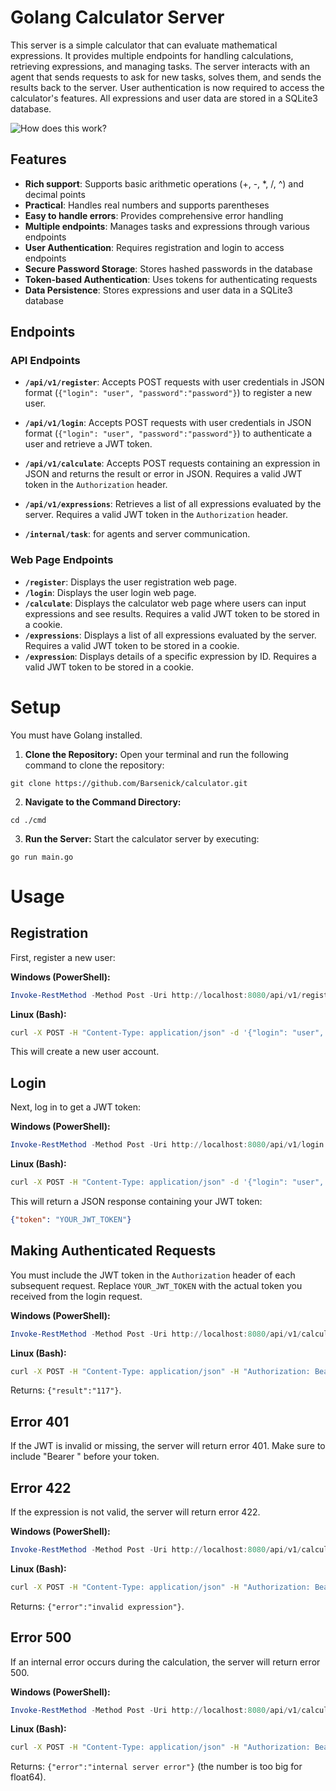 # Golang Calculator Server

This server is a simple calculator that can evaluate mathematical expressions. It provides multiple endpoints for handling calculations, retrieving expressions, and managing tasks. The server interacts with an agent that sends requests to ask for new tasks, solves them, and sends the results back to the server.  User authentication is now required to access the calculator's features. All expressions and user data are stored in a SQLite3 database.

![How does this work?](https://github.com/user-attachments/assets/26364cd8-28cd-490a-81aa-87b52968bbb4)

## Features

- **Rich support**: Supports basic arithmetic operations (+, -, *, /, ^) and decimal points
- **Practical**: Handles real numbers and supports parentheses
- **Easy to handle errors**: Provides comprehensive error handling
- **Multiple endpoints**: Manages tasks and expressions through various endpoints
- **User Authentication**: Requires registration and login to access endpoints
- **Secure Password Storage**: Stores hashed passwords in the database
- **Token-based Authentication**:  Uses tokens for authenticating requests
- **Data Persistence**: Stores expressions and user data in a SQLite3 database

## Endpoints

### API Endpoints

- **`/api/v1/register`**: Accepts POST requests with user credentials in JSON format (`{"login": "user", "password":"password"}`) to register a new user.
- **`/api/v1/login`**: Accepts POST requests with user credentials in JSON format (`{"login": "user", "password":"password"}`) to authenticate a user and retrieve a JWT token.
- **`/api/v1/calculate`**: Accepts POST requests containing an expression in JSON and returns the result or error in JSON. Requires a valid JWT token in the `Authorization` header.
- **`/api/v1/expressions`**: Retrieves a list of all expressions evaluated by the server.  Requires a valid JWT token in the `Authorization` header.

- **`/internal/task`**: for agents and server communication.

### Web Page Endpoints

- **`/register`**: Displays the user registration web page.
- **`/login`**: Displays the user login web page.
- **`/calculate`**: Displays the calculator web page where users can input expressions and see results. Requires a valid JWT token to be stored in a cookie.
- **`/expressions`**: Displays a list of all expressions evaluated by the server. Requires a valid JWT token to be stored in a cookie.
- **`/expression`**: Displays details of a specific expression by ID. Requires a valid JWT token to be stored in a cookie.

# Setup
You must have Golang installed.
1. **Clone the Repository:**
   Open your terminal and run the following command to clone the repository:
   
```
git clone https://github.com/Barsenick/calculator.git
```


  
2. **Navigate to the Command Directory:**
  ```
cd ./cmd
  ```

3. **Run the Server:**
Start the calculator server by executing:
```
go run main.go
```

# Usage

## Registration

First, register a new user:

**Windows (PowerShell):**
```powershell
Invoke-RestMethod -Method Post -Uri http://localhost:8080/api/v1/register -ContentType 'application/json' -Body '{"login": "user", "password":"password"}'
```

**Linux (Bash):**
```bash
curl -X POST -H "Content-Type: application/json" -d '{"login": "user", "password":"password"}' http://localhost:8080/api/v1/register
```

This will create a new user account.

## Login

Next, log in to get a JWT token:

**Windows (PowerShell):**
```powershell
Invoke-RestMethod -Method Post -Uri http://localhost:8080/api/v1/login -ContentType 'application/json' -Body '{"login": "user", "password":"password"}'
```

**Linux (Bash):**
```bash
curl -X POST -H "Content-Type: application/json" -d '{"login": "user", "password":"password"}' http://localhost:8080/api/v1/login
```

This will return a JSON response containing your JWT token:

```json
{"token": "YOUR_JWT_TOKEN"}
```

## Making Authenticated Requests

You must include the JWT token in the `Authorization` header of each subsequent request. Replace `YOUR_JWT_TOKEN` with the actual token you received from the login request.

**Windows (PowerShell):**
```powershell
Invoke-RestMethod -Method Post -Uri http://localhost:8080/api/v1/calculate -ContentType 'application/json' -Headers @{"Authorization" = "Bearer YOUR_JWT_TOKEN"} -Body '{"expression": "5*(22.5+2.5)-2^3"}'
```

**Linux (Bash):**
```bash
curl -X POST -H "Content-Type: application/json" -H "Authorization: Bearer YOUR_JWT_TOKEN" -d '{"expression": "5*(22.5+2.5)-2^3"}' http://localhost:8080/api/v1/calculate
```

Returns: ```{"result":"117"}```.

## Error 401

If the JWT is invalid or missing, the server will return error 401. Make sure to include "Bearer " before your token.

## Error 422

If the expression is not valid, the server will return error 422.

**Windows (PowerShell):**
```powershell
Invoke-RestMethod -Method Post -Uri http://localhost:8080/api/v1/calculate -ContentType 'application/json' -Headers @{"Authorization" = "Bearer YOUR_JWT_TOKEN"} -Body '{"expression": "2+++2"}'
```

**Linux (Bash):**
```bash
curl -X POST -H "Content-Type: application/json" -H "Authorization: Bearer YOUR_JWT_TOKEN" -d '{"expression": "2+++2"}' http://localhost:8080/api/v1/calculate
```
Returns: ```{"error":"invalid expression"}```.

## Error 500

If an internal error occurs during the calculation, the server will return error 500.

**Windows (PowerShell):**
```powershell
Invoke-RestMethod -Method Post -Uri http://localhost:8080/api/v1/calculate -ContentType 'application/json' -Headers @{"Authorization" = "Bearer YOUR_JWT_TOKEN"} -Body '{"expression": "1+99999999999999999999999999999999999999999999999999999999999999999999999999999999999999999999999999999999999999999999999999999999999999999999999999999999999999999999999999999999999999999999999999999999999999999999999999999999999999"}'
```

**Linux (Bash):**
```bash
curl -X POST -H "Content-Type: application/json" -H "Authorization: Bearer YOUR_JWT_TOKEN" -d '{"expression": "1+99999999999999999999999999999999999999999999999999999999999999999999999999999999999999999999999999999999999999999999999999999999999999999999999999999999999999999999999999999999999999999999999999999999999999999999999999999999999999"}' http://localhost:8080/api/v1/calculate
```
Returns: ```{"error":"internal server error"}``` (the number is too big for float64).
